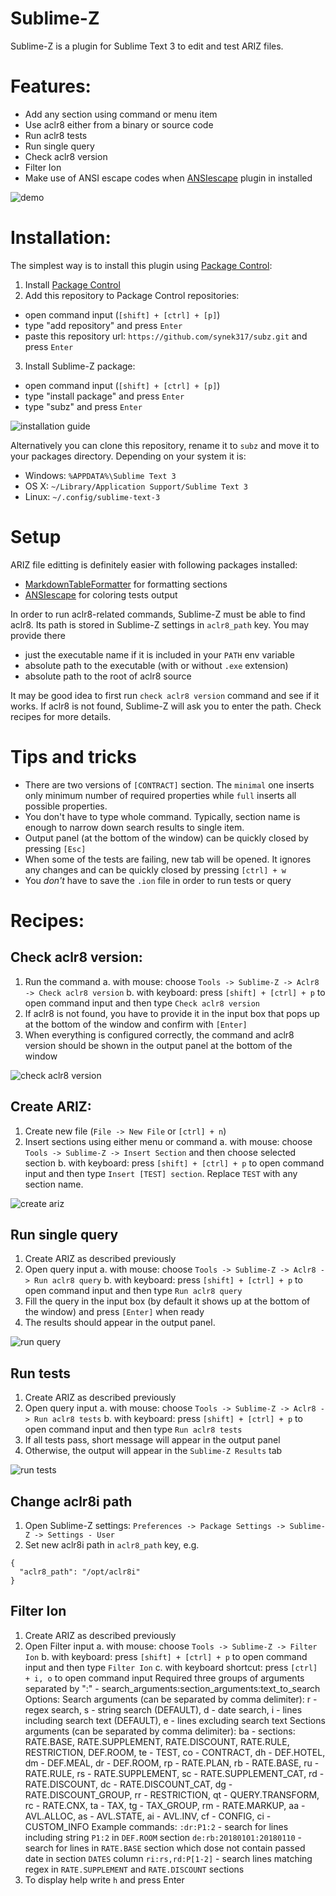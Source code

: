 Sublime-Z
=========

Sublime-Z is a plugin for Sublime Text 3 to edit and test ARIZ files.

# Features:

- Add any section using command or menu item
- Use aclr8 either from a binary or source code
- Run aclr8 tests
- Run single query
- Check aclr8 version
- Filter Ion
- Make use of ANSI escape codes when [ANSIescape](https://github.com/aziz/SublimeANSI) plugin in installed

![demo](https://github.com/synek317/subz/raw/master/img/demo.gif "Demo")

# Installation:

The simplest way is to install this plugin using [Package Control](https://packagecontrol.io):

1. Install [Package Control](https://packagecontrol.io)
2. Add this repository to Package Control repositories:
  - open command input (`[shift] + [ctrl] + [p]`)
  - type "add repository" and press `Enter`
  - paste this repository url: `https://github.com/synek317/subz.git` and press `Enter`
3. Install Sublime-Z package:
  - open command input (`[shift] + [ctrl] + [p]`)
  - type "install package" and press `Enter`
  - type "subz" and press `Enter`

![installation guide](https://github.com/synek317/subz/raw/master/img/install.gif "Installation guide")

Alternatively you can clone this repository, rename it to `subz` and move it to your packages directory. Depending on your system it is:

- Windows: `%APPDATA%\Sublime Text 3`
- OS X: `~/Library/Application Support/Sublime Text 3`
- Linux: `~/.config/sublime-text-3`

# Setup

ARIZ file editting is definitely easier with following packages installed:

- [MarkdownTableFormatter](https://github.com/bitwiser73/MarkdownTableFormatter) for formatting sections
- [ANSIescape](https://github.com/aziz/SublimeANSI) for coloring tests output

In order to run aclr8-related commands, Sublime-Z must be able to find aclr8. Its path is stored in Sublime-Z settings in `aclr8_path` key.
You may provide there

- just the executable name if it is included in your `PATH` env variable
- absolute path to the executable (with or without `.exe` extension)
- absolute path to the root of aclr8 source

It may be good idea to first run `check aclr8 version` command and see if it works. If aclr8 is not found, Sublime-Z will ask you to enter the path. Check recipes for more details.

# Tips and tricks

- There are two versions of `[CONTRACT]` section. The `minimal` one inserts only minimum number of required properties while `full` inserts all possible properties.
- You don't have to type whole command. Typically, section name is enough to narrow down search results to single item.
- Output panel (at the bottom of the window) can be quickly closed by pressing `[Esc]`
- When some of the tests are failing, new tab will be opened. It ignores any changes and can be quickly closed by pressing `[ctrl] + w`
- You *don't* have to save the `.ion` file in order to run tests or query

# Recipes:

## Check aclr8 version:

1. Run the command
  a. with mouse: choose `Tools -> Sublime-Z -> Aclr8 -> Check aclr8 version`
  b. with keyboard: press `[shift] + [ctrl] + p` to open command input and then type `Check aclr8 version`
2. If aclr8 is not found, you have to provide it in the input box that pops up at the bottom of the window and confirm with `[Enter]`
3. When everything is configured correctly, the command and aclr8 version should be shown in the output panel at the bottom of the window

![check aclr8 version](https://github.com/synek317/subz/raw/master/img/check_version.gif "Check aclr8 version")

## Create ARIZ:

1. Create new file (`File -> New File` or `[ctrl] + n`)
2. Insert sections using either menu or command
  a. with mouse: choose `Tools -> Sublime-Z -> Insert Section` and then choose selected section
  b. with keyboard: press `[shift] + [ctrl] + p` to open command input and then type `Insert [TEST] section`. Replace `TEST` with any section name.

![create ariz](https://github.com/synek317/subz/raw/master/img/create_ariz.gif "Create ARIZ")

## Run single query

1. Create ARIZ as described previously
2. Open query input
  a. with mouse: choose `Tools -> Sublime-Z -> Aclr8 -> Run aclr8 query`
  b. with keyboard: press `[shift] + [ctrl] + p` to open command input and then type `Run aclr8 query`
3. Fill the query in the input box (by default it shows up at the bottom of the window) and press `[Enter]` when ready
4. The results should appear in the output panel.

![run query](https://github.com/synek317/subz/raw/master/img/run_query.gif "Run query")

## Run tests

1. Create ARIZ as described previously
2. Open query input
  a. with mouse: choose `Tools -> Sublime-Z -> Aclr8 -> Run aclr8 tests`
  b. with keyboard: press `[shift] + [ctrl] + p` to open command input and then type `Run aclr8 tests`
3. If all tests pass, short message will appear in the output panel
4. Otherwise, the output will appear in the `Sublime-Z Results` tab

![run tests](https://github.com/synek317/subz/raw/master/img/run_tests.gif "Run tests")

## Change aclr8i path

1. Open Sublime-Z settings: `Preferences -> Package Settings -> Sublime-Z -> Settings - User`
2. Set new aclr8i path in `aclr8_path` key, e.g.

```
{
  "aclr8_path": "/opt/aclr8i"
}
```

## Filter Ion

1. Create ARIZ as described previously
2. Open Filter input
  a. with mouse: choose `Tools -> Sublime-Z -> Filter Ion`
  b. with keyboard: press `[shift] + [ctrl] + p` to open command input and then type `Filter Ion`
  c. with keyboard shortcut: press `[ctrl] + i, o` to open command input
    Required three groups of arguments separated by ":" -  search_arguments:section_arguments:text_to_search
    Options:
      Search arguments (can be separated by comma delimiter):
        r - regex search,
        s - string search (DEFAULT),
        d - date search,
        i - lines including search text (DEFAULT),
        e - lines excluding search text
      Sections arguments (can be separated by comma delimiter):
        ba - sections: RATE.BASE, RATE.SUPPLEMENT, RATE.DISCOUNT, RATE.RULE, RESTRICTION, DEF.ROOM,
        te - TEST,
        co - CONTRACT,
        dh - DEF.HOTEL,
        dm - DEF.MEAL,
        dr - DEF.ROOM,
        rp - RATE.PLAN,
        rb - RATE.BASE,
        ru - RATE.RULE,
        rs - RATE.SUPPLEMENT,
        sc - RATE.SUPPLEMENT_CAT,
        rd - RATE.DISCOUNT,
        dc - RATE.DISCOUNT_CAT,
        dg - RATE.DISCOUNT_GROUP,
        rr - RESTRICTION,
        qt - QUERY.TRANSFORM,
        rc - RATE.CNX,
        ta - TAX,
        tg - TAX_GROUP,
        rm - RATE.MARKUP,
        aa - AVL.ALLOC,
        as - AVL.STATE,
        ai - AVL.INV,
        cf - CONFIG,
        ci - CUSTOM_INFO
    Example commands:
      `:dr:P1:2` - search for lines including string `P1:2` in `DEF.ROOM` section
      `de:rb:20180101:20180110` - search for lines in `RATE.BASE` section which dose not contain passed date in section `DATES` column
      `ri:rs,rd:P[1-2]` - search lines matching regex in `RATE.SUPPLEMENT` and `RATE.DISCOUNT` sections
3. To display help write `h` and press Enter
